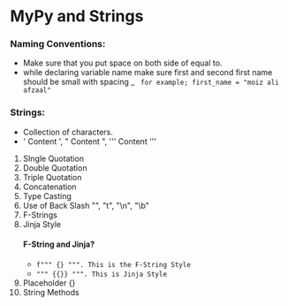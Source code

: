 # MyPy and Strings
### Naming Conventions:
- Make sure that you put space on both side of equal to.
- while declaring variable name make sure first and second first name should be small with spacing _
``` for example; first_name = "moiz ali afzaal"```

### Strings:
- Collection of characters.
- ' Content ', " Content ", ''' Content '''
1. SIngle Quotation
2. Double Quotation
3. Triple Quotation
4. Concatenation
5. Type Casting
6. Use of Back Slash "\", "t", "\n", "\b"
7. F-Strings
8. Jinja Style
    #### F-String and Jinja?
    - ``` f""" {} """. This is the F-String Style ```
    - ``` """ {{}} """. This is Jinja Style ```
9. Placeholder {}
10. String Methods